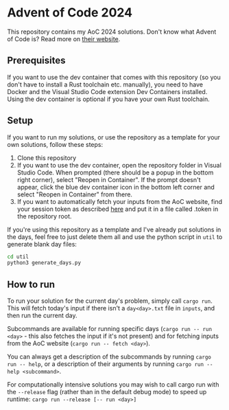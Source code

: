 # Advent of Code 2024

This repository contains my AoC 2024 solutions. Don't know what Advent of Code is? Read more on [their website](https://adventofcode.com/).

## Prerequisites

If you want to use the dev container that comes with this repository (so you don't have to install a Rust toolchain etc. manually), you need to have Docker and the Visual Studio Code extension Dev Containers installed. Using the dev container is optional if you have your own Rust toolchain.

## Setup

If you want to run my solutions, or use the repository as a template for your own solutions, follow these steps:  

1. Clone this repository
2. If you want to use the dev container, open the repository folder in Visual Studio Code. When prompted (there should be a popup in the bottom right corner), select "Reopen in Container". If the prompt doesn't appear, click the blue dev container icon in the bottom left corner and select "Reopen in Container" from there.
3. If you want to automatically fetch your inputs from the AoC website, find your session token as described [here](https://github.com/wimglenn/advent-of-code-wim/issues/1) and put it in a file called .token in the repository root.

If you're using this repository as a template and I've already put solutions in the days, feel free to just delete them all and use the python script in `util` to generate blank day files:
``` bash
cd util
python3 generate_days.py
```

## How to run
To run your solution for the current day's problem, simply call `cargo run`. This will fetch today's input if there isn't a `day<day>.txt` file in `inputs`, and then run the current day.

Subcommands are available for running specific days (`cargo run -- run <day>` - this also fetches the input if it's not present) and for fetching inputs from the AoC website (`cargo run -- fetch <day>`).

You can always get a description of the subcommands by running `cargo run -- help`, or a description of their arguments by running `cargo run -- help <subcommand>`.

For computationally intensive solutions you may wish to call cargo run with the `--release` flag (rather than in the default debug mode) to speed up runtime: `cargo run --release [-- run <day>]`